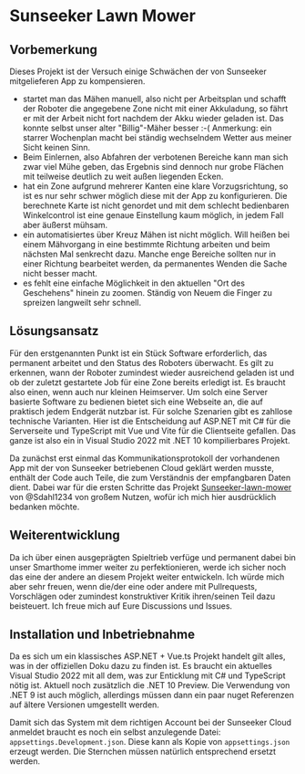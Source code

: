 # Sunseeker Lawn Mower

## Vorbemerkung

Dieses Projekt ist der Versuch einige Schwächen der von Sunseeker mitgelieferen App zu kompensieren.
- startet man das Mähen manuell, also nicht per Arbeitsplan und schafft der Roboter die angegebene Zone nicht mit einer Akkuladung, so fährt er mit der Arbeit nicht fort nachdem der Akku wieder geladen ist. Das konnte selbst unser alter "Billig"-Mäher besser :-( Anmerkung: ein starrer Wochenplan macht bei ständig wechselndem Wetter aus meiner Sicht keinen Sinn.
- Beim Einlernen, also Abfahren der verbotenen Bereiche kann man sich zwar viel Mühe geben, das Ergebnis sind dennoch nur grobe Flächen mit teilweise deutlich zu weit außen liegenden Ecken.
- hat ein Zone aufgrund mehrerer Kanten eine klare Vorzugsrichtung, so ist es nur sehr schwer möglich diese mit der App zu konfigurieren. Die berechnete Karte ist nicht genordet und mit dem schlecht bedienbaren Winkelcontrol ist eine genaue Einstellung kaum möglich, in jedem Fall aber äußerst mühsam.
- ein automatisiertes über Kreuz Mähen ist nicht möglich. Will heißen bei einem Mähvorgang in eine bestimmte Richtung arbeiten und beim nächsten Mal senkrecht dazu. Manche enge Bereiche sollten nur in einer Richtung bearbeitet werden, da permanentes Wenden die Sache nicht besser macht.
- es fehlt eine einfache Möglichkeit in den aktuellen "Ort des Geschehens" hinein zu zoomen. Ständig von Neuem die Finger zu spreizen langweilt sehr schnell.

## Lösungsansatz

Für den erstgenannten Punkt ist ein Stück Software erforderlich, das permanent arbeitet und den Status des Roboters überwacht. Es gilt zu erkennen, wann der Roboter zumindest wieder ausreichend geladen ist und ob der zuletzt gestartete Job für eine Zone bereits erledigt ist. Es braucht also einen, wenn auch nur kleinen Heimserver. Um solch eine Server basierte Software zu bedienen bietet sich eine Webseite an, die auf praktisch jedem Endgerät nutzbar ist. Für solche Szenarien gibt es zahllose technische Varianten. Hier ist die Entscheidung auf ASP.NET mit C# für die Serverseite und TypeScript mit Vue und Vite für die Clientseite gefallen. Das ganze ist also ein in Visual Studio 2022 mit .NET 10 kompilierbares Projekt.

Da zunächst erst einmal das Kommunikationsprotokoll der vorhandenen App mit der von Sunseeker betriebenen Cloud geklärt werden musste, enthält der Code auch Teile, die zum Verständnis der empfangbaren Daten dient. Dabei war für die ersten Schritte das Projekt [Sunseeker-lawn-mower](https://github.com/Sdahl1234/Sunseeker-lawn-mower) von @Sdahl1234 von großem Nutzen, wofür ich mich hier ausdrücklich bedanken möchte.     

## Weiterentwicklung

Da ich über einen ausgeprägten Spieltrieb verfüge und permanent dabei bin unser Smarthome immer weiter zu perfektionieren, werde ich sicher noch das eine der andere an diesem Projekt weiter entwickeln. Ich würde mich aber sehr freuen, wenn die/der eine oder andere mit Pullrequests, Vorschlägen oder zumindest konstruktiver Kritik ihren/seinen Teil dazu beisteuert. Ich freue mich auf Eure Discussions und Issues.

## Installation und Inbetriebnahme

Da es sich um ein klassisches ASP.NET + Vue.ts Projekt handelt gilt alles, was in der offiziellen Doku dazu zu finden ist. Es braucht ein aktuelles Visual Studio 2022 mit all dem, was zur Enticklung mit C# und TypeScript nötig ist. Aktuell noch zusätzlich die .NET 10 Preview. Die Verwendung von .NET 9 ist auch möglich, allerdings müssen dann ein paar nuget Referenzen auf ältere Versionen umgestellt werden.

Damit sich das System mit dem richtigen Account bei der Sunseeker Cloud anmeldet braucht es noch ein selbst anzulegende Datei: `appsettings.Development.json`. Diese kann als Kopie von `appsettings.json` erzeugt werden. Die Sternchen müssen natürlich entsprechend ersetzt werden.

